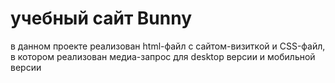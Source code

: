 # учебный сайт Bunny
в данном проекте реализован html-файл с сайтом-визиткой и CSS-файл, в котором реализован медиа-запрос для desktop версии и мобильной версии
